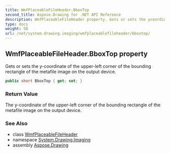 ```yaml
---
title: WmfPlaceableFileHeader.BboxTop
second_title: Aspose.Drawing for .NET API Reference
description: WmfPlaceableFileHeader property. Gets or sets the ycoordinate of the upperleft corner of the bounding rectangle of the metafile image on the output device
type: docs
weight: 50
url: /net/system.drawing.imaging/wmfplaceablefileheader/bboxtop/
---
```

## WmfPlaceableFileHeader.BboxTop property

Gets or sets the y-coordinate of the upper-left corner of the bounding rectangle of the metafile image on the output device.

```csharp
public short BboxTop { get; set; }
```

### Return Value

The y-coordinate of the upper-left corner of the bounding rectangle of the metafile image on the output device.

### See Also

* class [WmfPlaceableFileHeader](../)
* namespace [System.Drawing.Imaging](../../wmfplaceablefileheader/)
* assembly [Aspose.Drawing](../../../)


